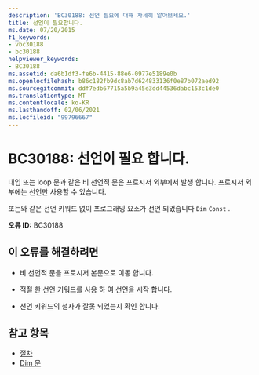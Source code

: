 ```yaml
---
description: 'BC30188: 선언 필요에 대해 자세히 알아보세요.'
title: 선언이 필요합니다.
ms.date: 07/20/2015
f1_keywords:
- vbc30188
- bc30188
helpviewer_keywords:
- BC30188
ms.assetid: da6b1df3-fe6b-4415-88e6-0977e5189e0b
ms.openlocfilehash: b86c182fb9dc8ab7d624833136f0e87b072aed92
ms.sourcegitcommit: ddf7edb67715a5b9a45e3dd44536dabc153c1de0
ms.translationtype: MT
ms.contentlocale: ko-KR
ms.lasthandoff: 02/06/2021
ms.locfileid: "99796667"
---
```

# <a name="bc30188-declaration-expected"></a>BC30188: 선언이 필요 합니다.

대입 또는 loop 문과 같은 비 선언적 문은 프로시저 외부에서 발생 합니다. 프로시저 외부에는 선언만 사용할 수 있습니다.

 또는와 같은 선언 키워드 없이 프로그래밍 요소가 선언 되었습니다 `Dim` `Const` .

 **오류 ID:** BC30188

## <a name="to-correct-this-error"></a>이 오류를 해결하려면

- 비 선언적 문을 프로시저 본문으로 이동 합니다.

- 적절 한 선언 키워드를 사용 하 여 선언을 시작 합니다.

- 선언 키워드의 철자가 잘못 되었는지 확인 합니다.

## <a name="see-also"></a>참고 항목

- [절차](../../programming-guide/language-features/procedures/index.md)
- [Dim 문](../statements/dim-statement.md)
